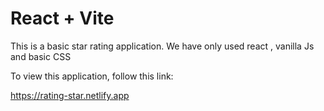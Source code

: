 # React + Vite

This is a basic star rating application. 
We have only used react , vanilla Js and basic CSS

To view this application, follow this link:

https://rating-star.netlify.app
